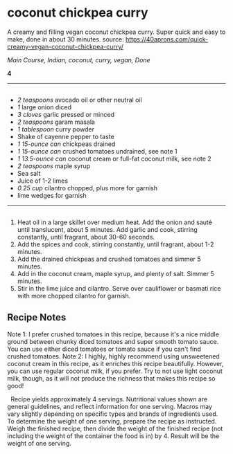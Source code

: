# coconut chickpea curry 

A creamy and filling vegan coconut chickpea curry. Super quick and easy to make, done in about 30 minutes.
source: https://40aprons.com/quick-creamy-vegan-coconut-chickpea-curry/

*Main Course, Indian, coconut, curry, vegan, Done*

**4**

---

## 

- *2 teaspoons* avocado oil or other neutral oil
- *1* large onion diced
- *3 cloves* garlic pressed or minced
- *2 teaspoons* garam masala
- *1 tablespoon* curry powder
- Shake of cayenne pepper to taste
- *1 15-ounce can* chickpeas drained
- *1 15-ounce can* crushed tomatoes undrained, see note 1
- *1 13.5-ounce can* coconut cream or full-fat coconut milk, see note 2
- *2 teaspoons* maple syrup
- Sea salt
- Juice of 1-2 limes
- *0.25 cup* cilantro chopped, plus more for garnish
- lime wedges for garnish

---

## 
1. Heat oil in a large skillet over medium heat. Add the onion and sauté until translucent, about 5 minutes. Add garlic and cook, stirring constantly, until fragrant, about 30-60 seconds.
2. Add the spices and cook, stirring constantly, until fragrant, about 1-2 minutes.
3. Add the drained chickpeas and crushed tomatoes and simmer 5 minutes.
4. Add in the coconut cream, maple syrup, and plenty of salt. Simmer 5 minutes.
5. Stir in the lime juice and cilantro. Serve over cauliflower or basmati rice with more chopped cilantro for garnish.

## Recipe Notes

Note 1: I prefer crushed tomatoes in this recipe, because it's a nice middle ground between chunky diced tomatoes and super smooth tomato sauce. You can use either diced tomatoes or tomato sauce if you can't find crushed tomatoes.
Note 2: I highly, highly recommend using unsweetened coconut cream in this recipe, as it enriches this recipe beautifully. However, you can use regular coconut milk, if you prefer. Try to not use light coconut milk, though, as it will not produce the richness that makes this recipe so good!

 
Recipe yields approximately 4 servings. Nutritional values shown are general guidelines, and reflect information for one serving. Macros may vary slightly depending on specific types and brands of ingredients used.
To determine the weight of one serving, prepare the recipe as instructed. Weigh the finished recipe, then divide the weight of the finished recipe (not including the weight of the container the food is in) by 4. Result will be the weight of one serving.

